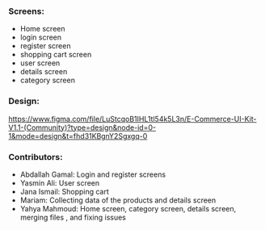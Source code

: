 ### Screens:
  - Home screen
  - login screen
  - register screen
  - shopping cart screen
  - user screen
  - details screen
  - category screen
### Design:
  https://www.figma.com/file/LuStcqoB1IHL1tl54k5L3n/E-Commerce-UI-Kit-V1.1-(Community)?type=design&node-id=0-1&mode=design&t=fhd31KBgnY2Sgxgq-0
### Contributors:
  - Abdallah Gamal: Login and register screens
  - Yasmin Ali: User screen
  - Jana Ismail: Shopping cart
  - Mariam: Collecting data of the products and details screen
  - Yahya Mahmoud: Home screen, category screen, details screen, merging files , and fixing issues
